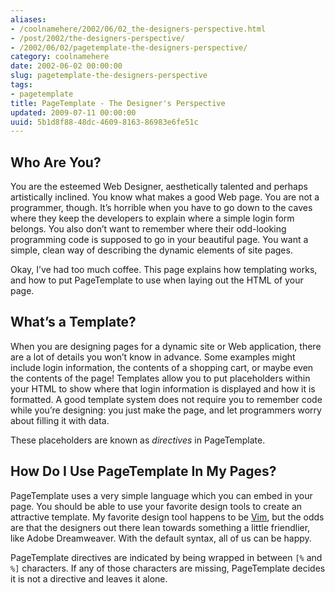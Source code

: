 ```yaml
---
aliases:
- /coolnamehere/2002/06/02_the-designers-perspective.html
- /post/2002/the-designers-perspective/
- /2002/06/02/pagetemplate-the-designers-perspective/
category: coolnamehere
date: 2002-06-02 00:00:00
slug: pagetemplate-the-designers-perspective
tags:
- pagetemplate
title: PageTemplate - The Designer's Perspective
updated: 2009-07-11 00:00:00
uuid: 5b1d8f88-48dc-4609-8163-86983e6fe51c
---
```


## Who Are You?

You are the esteemed Web Designer, aesthetically talented and perhaps
artistically inclined. You know what makes a good Web page. You are not
a programmer, though. It’s horrible when you have to go down to the
caves where they keep the developers to explain where a simple login
form belongs. You also don’t want to remember where their odd-looking
programming code is supposed to go in your beautiful page. You want a
simple, clean way of describing the dynamic elements of site pages.

Okay, I’ve had too much coffee. This page explains how templating works,
and how to put PageTemplate to use when laying out the HTML of your
page.

## What’s a Template?

When you are designing pages for a dynamic site or Web application,
there are a lot of details you won’t know in advance. Some examples
might include login information, the contents of a shopping cart, or
maybe even the contents of the page\! Templates allow you to put
placeholders within your HTML to show where that login information is
displayed and how it is formatted. A good template system does not
require you to remember code while you’re designing: you just make the
page, and let programmers worry about filling it with data.

These placeholders are known as *directives* in PageTemplate.

## How Do I Use PageTemplate In My Pages?

PageTemplate uses a very simple language which you can embed in your
page. You should be able to use your favorite design tools to create an
attractive template. My favorite design tool happens to be
[Vim](/tag/vim), but the odds are that the
designers out there lean towards something a little friendlier, like
Adobe Dreamweaver. With the default syntax, all of us can be happy.

PageTemplate directives are indicated by being wrapped in between `[%`
and `%]` characters. If any of those characters are missing,
PageTemplate decides it is not a directive and leaves it alone.
